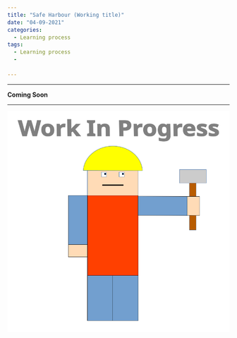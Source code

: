 ```yaml
---
title: "Safe Harbour (Working title)"
date: "04-09-2021"
categories:
  - Learning process
tags:
  - Learning process
  - 

---
```


***

<strong>Coming Soon</strong>

***
<!--Docker,Kubernetes may be merged with Veiled skies-->
![WIP](/assets/images/common/WIP.png)